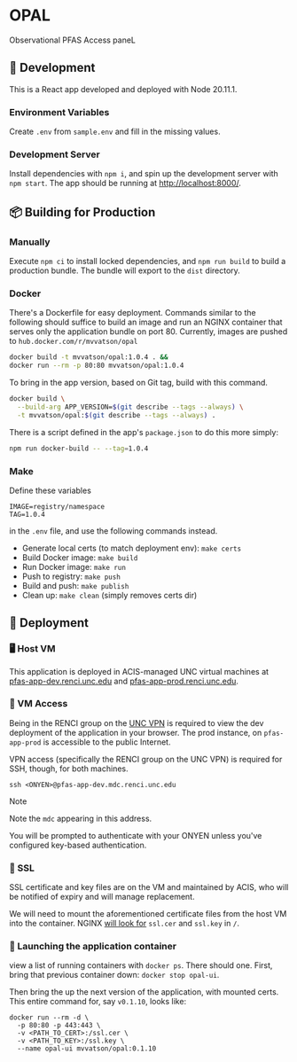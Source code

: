 # OPAL
Observational PFAS Access paneL

## 🚧 Development

This is a React app developed and deployed with Node 20.11.1.

### Environment Variables

Create `.env` from `sample.env` and fill in the missing values.

### Development Server

Install dependencies with `npm i`, and spin up the development server with `npm start`.
The app should be running at [http://localhost:8000/](http://localhost:8000/).

## 📦 Building for Production

### Manually

Execute `npm ci` to install locked dependencies, and `npm run build` to build a production bundle. The bundle will export to the `dist` directory.

### Docker

There's a Dockerfile for easy deployment.
Commands similar to the following should suffice to
build an image and run an NGINX container
that serves only the application bundle on port 80.
Currently, images are pushed to `hub.docker.com/r/mvvatson/opal`

```bash
docker build -t mvvatson/opal:1.0.4 . &&
docker run --rm -p 80:80 mvvatson/opal:1.0.4
```

To bring in the app version, based on Git tag, build with this command.

```bash
docker build \
  --build-arg APP_VERSION=$(git describe --tags --always) \
  -t mvvatson/opal:$(git describe --tags --always) .
```

There is a script defined in the app's `package.json` to do this more simply:

```bash
npm run docker-build -- --tag=1.0.4
```

### Make
Define these variables
```
IMAGE=registry/namespace
TAG=1.0.4
```
in the `.env` file, and use the following commands instead.

- Generate local certs (to match deployment env): `make certs`
- Build Docker image: `make build`
- Run Docker image: `make run`
- Push to registry: `make push`
- Build and push: `make publish`
- Clean up: `make clean` (simply removes certs dir)

## 🚢 Deployment

### 🖥 Host VM

This application is deployed in ACIS-managed UNC virtual machines at [pfas-app-dev.renci.unc.edu](https://pfas-app-dev.renci.unc.edu) and [pfas-app-prod.renci.unc.edu](https://pfas-app-prod.renci.unc.edu).

### 🪪 VM Access

Being in the RENCI group on the [UNC VPN](https://vpn.unc.edu) is required to view the dev deployment of the application in your browser. The prod instance, on `pfas-app-prod` is accessible to the public Internet.

VPN access (specifically the RENCI group on the UNC VPN) is required for SSH, though, for both machines. 

```
ssh <ONYEN>@pfas-app-dev.mdc.renci.unc.edu
```

> [!NOTE]
> Note the `mdc` appearing in this address.

You will be prompted to authenticate with your ONYEN unless you've configured key-based authentication.

### 🔑 SSL

SSL certificate and key files are on the VM and maintained by ACIS, who will be notified of expiry and will manage replacement.

We will need to mount the aforementioned certificate files from the host VM into the container. NGINX [will look for](./server.conf) `ssl.cer` and `ssl.key` in `/`.

### 🚀 Launching the application container

view a list of running containers with `docker ps`. There should one.
First, bring that previous container down: `docker stop opal-ui`.

Then bring the up the next version of the application, with mounted certs.
This entire command for, say `v0.1.10`, looks like:
```
docker run --rm -d \
  -p 80:80 -p 443:443 \
  -v <PATH_TO_CERT>:/ssl.cer \
  -v <PATH_TO_KEY>:/ssl.key \
  --name opal-ui mvvatson/opal:0.1.10
```
